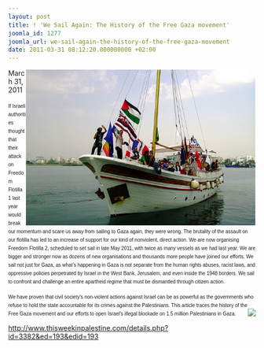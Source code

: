 ```yaml
---
layout: post
title: ! 'We Sail Again: The History of the Free Gaza movement'
joomla_id: 1277
joomla_url: we-sail-again-the-history-of-the-free-gaza-movement
date: 2011-03-31 08:12:20.000000000 +02:00
---
```

<p><img style="float: right;" alt="The_Free_Gaza" src="images/stories/news/The_Free_Gaza.png" height="318" width="468" />March 31, 2011</p>
<p><span style="font-size: x-small;"><span style="font-family: Arial,Helvetica,sans-serif;">If  Israeli authorities thought that their attack on Freedom Flotilla 1 last year would break our momentum  and scare us away from sailing to Gaza again, they were wrong. The brutality of the assault on our  flotilla has led to an increase of support for our kind of nonviolent,  direct action. We are now organising Freedom Flotilla 2, scheduled to  set sail in late May 2011, with twice as many vessels as we had last  year. We are bigger and stronger now as dozens of new organisations and  thousands more people have joined our efforts. We sail not just for  Gaza, as what’s happening in Gaza is not separate from the human rights  abuses, racist laws, and oppressive policies perpetrated by Israel in  the West Bank, Jerusalem, and even inside the 1948 borders. We sail to  confront and challenge an entire apartheid regime that must be  dismantled through citizen action. </span></span></p>
<p><span style="font-size: x-small;"><span style="font-family: Arial,Helvetica,sans-serif;">We have proven that civil society's non-violent actions against Israel can be as powerful as the governments who refuse to hold the state accountable for its crimes against the Palestinians. This article traces the history of the Free Gaza movement and our efforts to open Israel's illegal blockade on 1.5 million Palestinians in Gaza. <img style="float: right;" src="http://www.thisweekinpalestine.com/details.php?id=3382&ed=193&edid=193" /><br /></span></span></p>
<p><a href="http://www.thisweekinpalestine.com/details.php?id=3382&ed=193&edid=193">http://www.thisweekinpalestine.com/details.php?id=3382&ed=193&edid=193</a></p>
